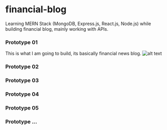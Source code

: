 # financial-blog
Learning MERN Stack (MongoDB, Express.js, React.js, Node.js) while building financial blog, mainly working with APIs.

### Prototype 01
This is what I am going to build, its basically financial news blog.
![alt text](https://i.imgur.com/3Q5Rnwj.png)


### Prototype 02


### Prototype 03


### Prototype 04


### Prototype 05


### Prototype ...

